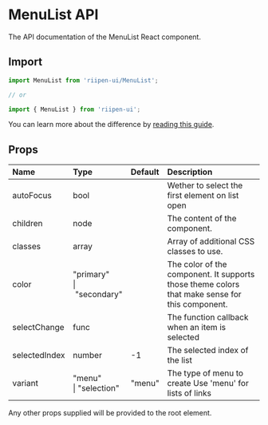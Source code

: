 <!--- This documentation is automatically generated, do not try to edit it. -->

# MenuList API

<p class="description">The API documentation of the MenuList React component.</p>

## Import

```js
import MenuList from 'riipen-ui/MenuList';

// or

import { MenuList } from 'riipen-ui';
```

You can learn more about the difference by [reading this guide](/guides/bundle-size).

## Props

| Name | Type | Default | Description |
|:-----|:-----|:--------|:------------|
| <span class="prop-name">autoFocus</span> | <span class="prop-type">bool</span> |  | Wether to select the first element on list open |
| <span class="prop-name">children</span> | <span class="prop-type">node</span> |  | The content of the component. |
| <span class="prop-name">classes</span> | <span class="prop-type">array</span> |  | Array of additional CSS classes to use. |
| <span class="prop-name">color</span> | <span class="prop-type">"primary"<br>&#124;&nbsp;"secondary"</span> |  | The color of the component. It supports those theme colors that make sense for this component. |
| <span class="prop-name">selectChange</span> | <span class="prop-type">func</span> |  | The function callback when an item is selected |
| <span class="prop-name">selectedIndex</span> | <span class="prop-type">number</span> | <span class="prop-default">-1</span> | The selected index of the list |
| <span class="prop-name">variant</span> | <span class="prop-type">"menu"<br>&#124;&nbsp;"selection"</span> | <span class="prop-default">"menu"</span> | The type of menu to create Use 'menu' for lists of links |


Any other props supplied will be provided to the root element.